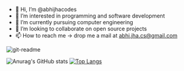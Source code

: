 - 👋 Hi, I’m @abhijhacodes
- 👀 I’m interested in programming and software development
- 🌱 I’m currently pursuing computer engineering
- 💞️ I’m looking to collaborate on open source projects
- 📫 How to reach me -> drop me a mail at abhi.jha.cs@gmail.com


![git-readme](https://user-images.githubusercontent.com/77770628/119362978-ef59fd80-bcca-11eb-8066-9d6470996f8d.png)


![Anurag's GitHub stats](https://github-readme-stats.vercel.app/api?username=abhijhacodes&show_icons=true&theme=highcontrast) [![Top Langs](https://github-readme-stats.vercel.app/api/top-langs/?username=abhijhacodes&layout=compact&exclude_repo=abhi-jha-portfolio&exclude_repo=data-science&langs_count=10)](https://github.com/anuraghazra/github-readme-stats)
